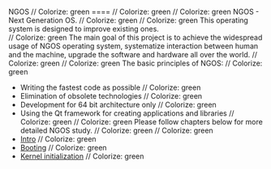 NGOS                                                                                                                                                                                                     // Colorize: green
====                                                                                                                                                                                                     // Colorize: green
                                                                                                                                                                                                         // Colorize: green
NGOS - Next Generation OS.                                                                                                                                                                               // Colorize: green
                                                                                                                                                                                                         // Colorize: green
This operating system is designed to improve existing ones.<br/>                                                                                                                                         // Colorize: green
The main goal of this project is to achieve the widespread usage of NGOS operating system, systematize interaction between human and the machine, upgrade the software and hardware all over the world.  // Colorize: green
                                                                                                                                                                                                         // Colorize: green
The basic principles of NGOS:                                                                                                                                                                            // Colorize: green
* Writing the fastest code as possible                                                                                                                                                                   // Colorize: green
* Elimination of obsolete technologies                                                                                                                                                                   // Colorize: green
* Development for 64 bit architecture only                                                                                                                                                               // Colorize: green
* Using the Qt framework for creating applications and libraries                                                                                                                                         // Colorize: green
                                                                                                                                                                                                         // Colorize: green
Please follow chapters below for more detailed NGOS study.                                                                                                                                               // Colorize: green
                                                                                                                                                                                                         // Colorize: green
* [Intro](0.%20Intro/README.md)                                                                                                                                                                          // Colorize: green
* [Booting](1.%20Booting/README.md)                                                                                                                                                                      // Colorize: green
* [Kernel initialization](2.%20Kernel%20initialization/README.md)                                                                                                                                        // Colorize: green
